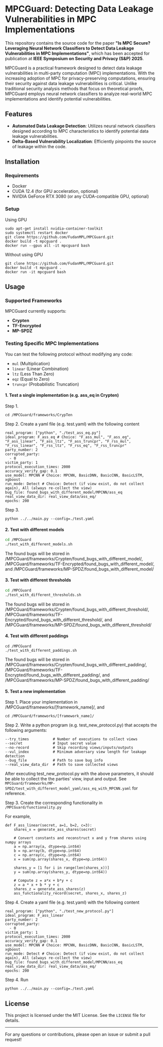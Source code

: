 # MPCGuard: Detecting Data Leakage Vulnerabilities in MPC Implementations


This repository contains the source code for the paper **"Is MPC Secure? Leveraging Neural Network Classifiers to Detect Data Leakage Vulnerabilities in MPC Implementations"**, which has been accepted for publication at **IEEE Symposium on Security and Privacy (S&P) 2025**.


MPCGuard is a practical framework designed to detect data leakage vulnerabilities in multi-party computation (MPC) implementations. With the increasing adoption of MPC for privacy-preserving computations, ensuring their security against data leakage vulnerabilities is critical. Unlike traditional security analysis methods that focus on theoretical proofs, MPCGuard employs neural network classifiers to analyze real-world MPC implementations and identify potential vulnerabilities.


## Features

- **Automated Data Leakage Detection**: Utilizes neural network classifiers designed according to MPC characteristics to identify potential data leakage vulnerabilities.
- **Delta-Based Vulnerability Localization**: Efficiently pinpoints the source of leakage within the code.

## Installation

### Requirements
- Docker
- CUDA 12.4 (for GPU acceleration, optional)
- NVIDIA GeForce RTX 3080 (or any CUDA-compatible GPU, optional)


### Setup

Using GPU

```
sudo apt-get install nvidia-container-toolkit
sudo systemctl restart docker
git clone https://github.com/FudanMPL/MPCGuard.git
docker build -t mpcguard .
docker run --gpus all -it mpcguard bash
```

Without using GPU

```
git clone https://github.com/FudanMPL/MPCGuard.git
docker build -t mpcguard .
docker run -it mpcguard bash
```

## Usage

### Supported Frameworks
MPCGuard currently supports:

- **Crypten**
- **TF-Encrypted**
- **MP-SPDZ**

### Testing Specific MPC Implementations

You can test the following protocol without modifying any code:

- `mul` (Multiplication)
- `linear` (Linear Combination)
- `ltz` (Less Than Zero)
- `eqz` (Equal to Zero)
- `truncpr` (Probabilistic Truncation)


#### 1. Test a single implementation (e.g. ass_eq in Crypten)

Step 1. 

```
cd /MPCGuard/frameworks/CrypTen
```

Step 2. Create a yaml file (e.g. test.yaml) with the following content

```
real_program: ["python", "./test_ass_eq.py"]
ideal_program: F_ass_eq # Choice: "F_ass_mul", "F_ass_eq", "F_ass_linear", "F_ass_ltz", "F_ass_truncpr", "F_rss_mul", "F_rss_linear", "F_rss_ltz", "F_rss_eq", "F_rss_truncpr"
party_number: 2
corrupted_party:
  - 0
victim_party: 1
protocol_execution_times: 2000
accuracy_verify_gap: 0.1
use_model: MPCNN # Choice: MPCNN, BasicDNN, BasicCNN, BasicLSTM, xgboost
run_mode: Detect # Choice: Detect (if view exist, do not collect again), All (always re-collect the view)
bug_file: found_bugs_with_different_model/MPCNN/ass_eq
real_view_data_dir: real_view_data/ass_eq/
epochs: 200
```

Step 3. 

```
python ../../main.py --config=./test.yaml
```


#### 2. Test with different models 


```sh
cd /MPCGuard
./test_with_different_models.sh
```

The found bugs will be stored in /MPCGuard/frameworks/Crypten/found_bugs_with_different_model/, /MPCGuard/frameworks/TF-Encrypted/found_bugs_with_different_model/, and /MPCGuard/frameworks/MP-SPDZ/found_bugs_with_different_model/


#### 3. Test with different thresholds 


```sh
cd /MPCGuard
./test_with_different_thresholds.sh
```

The found bugs will be stored in /MPCGuard/frameworks/Crypten/found_bugs_with_different_threshold/, /MPCGuard/frameworks/TF-Encrypted/found_bugs_with_different_threshold/, and /MPCGuard/frameworks/MP-SPDZ/found_bugs_with_different_threshold/

#### 4. Test with different paddings 


```
cd /MPCGuard
./test_with_different_paddings.sh
```

The found bugs will be stored in /MPCGuard/frameworks/Crypten/found_bugs_with_different_padding/, /MPCGuard/frameworks/TF-Encrypted/found_bugs_with_different_padding/, and /MPCGuard/frameworks/MP-SPDZ/found_bugs_with_different_padding/


#### 5. Test a new implementation 

Step 1. Place your implementation in /MPCGuard/frameworks/[framework_name]/, and 

```
cd /MPCGuard/frameworks/[framework_name]/
```


Step 2. Write a python program (e.g. test_new_protocol.py) that accepts the following arguments:

```
--try_times           # Number of executions to collect views
--secret              # Input secret value
--no-record           # Skip recording views/inputs/outputs
--vul_index           # Minimum adversary view length for leakage detection
--bug_file            # Path to save bug info
--real_view_data_dir  # Path to save collected views
```

After executing test_new_protocol.py with the above parameters, it should be able to collect the the parties' view, input and output. See ```MPCGuard/frameworks/MP-SPDZ/test_with_different_model_yaml/ass_eq_with_MPCNN.yaml``` for reference.

Step 3. Create the corresponding functionality in ```/MPCGuard/functionality.py```

For example, 

```
def F_ass_linear(secret, a=1, b=2, c=3):
    shares_x = generate_ass_shares(secret)

    # Convert constants and reconstruct x and y from shares using numpy arrays
    a = np.array(a, dtype=np.int64)
    b = np.array(b, dtype=np.int64)
    c = np.array(c, dtype=np.int64)
    x = sum(np.array(shares_x, dtype=np.int64))
    
    shares_y = [1 for i in range(len(shares_x))]
    y = sum(np.array(shares_y, dtype=np.int64))
    
    # Compute z = a*x + b*y + c
    z = a * x + b * y + c
    shares_z = generate_ass_shares(z)
    ass_functionality_record(secret, shares_x, shares_z)
```


Step 4. Create a yaml file (e.g. test.yaml) with the following content

```
real_program: ["python", "./test_new_protocol.py"]
ideal_program: F_ass_linear
party_number: 2
corrupted_party:
  - 0
victim_party: 1
protocol_execution_times: 2000
accuracy_verify_gap: 0.1
use_model: MPCNN # Choice: MPCNN, BasicDNN, BasicCNN, BasicLSTM, xgboost
run_mode: Detect # Choice: Detect (if view exist, do not collect again), All (always re-collect the view)
bug_file: found_bugs_with_different_model/MPCNN/ass_eq
real_view_data_dir: real_view_data/ass_eq/
epochs: 200
```

Step 4. Run


```
python ../../main.py --config=./test.yaml
```


## License
This project is licensed under the MIT License. See the `LICENSE` file for details.

---
For any questions or contributions, please open an issue or submit a pull request!

